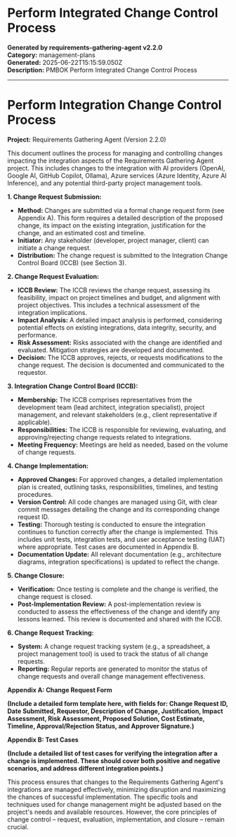 # Perform Integrated Change Control Process

**Generated by requirements-gathering-agent v2.2.0**  
**Category:** management-plans  
**Generated:** 2025-06-22T15:15:59.050Z  
**Description:** PMBOK Perform Integrated Change Control Process

---

# Perform Integration Change Control Process

**Project:** Requirements Gathering Agent (Version 2.2.0)

This document outlines the process for managing and controlling changes impacting the integration aspects of the Requirements Gathering Agent project.  This includes changes to the integration with AI providers (OpenAI, Google AI, GitHub Copilot, Ollama), Azure services (Azure Identity, Azure AI Inference), and any potential third-party project management tools.

**1.  Change Request Submission:**

* **Method:**  Changes are submitted via a formal change request form (see Appendix A).  This form requires a detailed description of the proposed change, its impact on the existing integration, justification for the change, and an estimated cost and timeline.
* **Initiator:** Any stakeholder (developer, project manager, client) can initiate a change request.
* **Distribution:** The change request is submitted to the Integration Change Control Board (ICCB) (see Section 3).

**2. Change Request Evaluation:**

* **ICCB Review:** The ICCB reviews the change request, assessing its feasibility, impact on project timelines and budget, and alignment with project objectives.  This includes a technical assessment of the integration implications.
* **Impact Analysis:** A detailed impact analysis is performed, considering potential effects on existing integrations, data integrity, security, and performance.
* **Risk Assessment:**  Risks associated with the change are identified and evaluated. Mitigation strategies are developed and documented.
* **Decision:** The ICCB approves, rejects, or requests modifications to the change request.  The decision is documented and communicated to the requestor.

**3. Integration Change Control Board (ICCB):**

* **Membership:** The ICCB comprises representatives from the development team (lead architect, integration specialist), project management, and relevant stakeholders (e.g., client representative if applicable).
* **Responsibilities:** The ICCB is responsible for reviewing, evaluating, and approving/rejecting change requests related to integrations.
* **Meeting Frequency:** Meetings are held as needed, based on the volume of change requests.

**4. Change Implementation:**

* **Approved Changes:**  For approved changes, a detailed implementation plan is created, outlining tasks, responsibilities, timelines, and testing procedures.
* **Version Control:** All code changes are managed using Git, with clear commit messages detailing the change and its corresponding change request ID.
* **Testing:**  Thorough testing is conducted to ensure the integration continues to function correctly after the change is implemented. This includes unit tests, integration tests, and user acceptance testing (UAT) where appropriate.  Test cases are documented in Appendix B.
* **Documentation Update:**  All relevant documentation (e.g., architecture diagrams, integration specifications) is updated to reflect the change.

**5. Change Closure:**

* **Verification:** Once testing is complete and the change is verified, the change request is closed.
* **Post-Implementation Review:** A post-implementation review is conducted to assess the effectiveness of the change and identify any lessons learned.  This review is documented and shared with the ICCB.

**6. Change Request Tracking:**

* **System:** A change request tracking system (e.g., a spreadsheet, a project management tool) is used to track the status of all change requests.
* **Reporting:** Regular reports are generated to monitor the status of change requests and overall change management effectiveness.

**Appendix A: Change Request Form**

**(Include a detailed form template here, with fields for: Change Request ID, Date Submitted, Requestor, Description of Change, Justification, Impact Assessment, Risk Assessment, Proposed Solution, Cost Estimate, Timeline, Approval/Rejection Status, and Approver Signature.)**

**Appendix B: Test Cases**

**(Include a detailed list of test cases for verifying the integration after a change is implemented.  These should cover both positive and negative scenarios, and address different integration points.)**


This process ensures that changes to the Requirements Gathering Agent's integrations are managed effectively, minimizing disruption and maximizing the chances of successful implementation.  The specific tools and techniques used for change management might be adjusted based on the project's needs and available resources.  However, the core principles of change control – request, evaluation, implementation, and closure – remain crucial.
